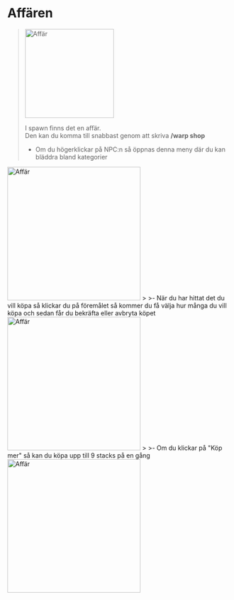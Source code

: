 # Affären

><img src="../bilder/affär.png" alt="Affär" width="200"/>
>
>I spawn finns det en affär.  
>Den kan du komma till snabbast genom att skriva **/warp shop**
>
>- Om du högerklickar på NPC:n så öppnas denna meny där du kan bläddra bland kategorier  
<img src="../bilder/affärmeny.png" alt="Affär" width="300"/>
>
>- När du har hittat det du vill köpa så klickar du på föremålet så kommer du få välja hur många du vill köpa och sedan får du bekräfta eller avbryta köpet  
<img src="../bilder/köpmeny.png" alt="Affär" width="300"/>
>
>- Om du klickar på "Köp mer" så kan du köpa upp till 9 stacks på en gång  
<img src="../bilder/affärstack.png" alt="Affär" width="300"/>